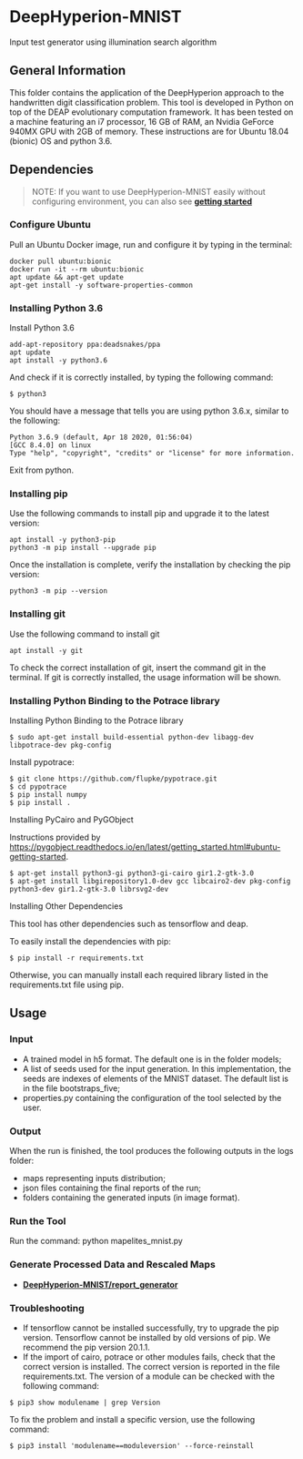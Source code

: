 # DeepHyperion-MNIST #

Input test generator using illumination search algorithm

## General Information ##
This folder contains the application of the DeepHyperion  approach to the handwritten digit classification problem.
This tool is developed in Python on top of the DEAP evolutionary computation framework. It has been tested on a machine featuring an i7 processor, 16 GB of RAM, an Nvidia GeForce 940MX GPU with 2GB of memory. These instructions are for Ubuntu 18.04 (bionic) OS and python 3.6.

## Dependencies ##

> NOTE: If you want to use DeepHyperion-MNIST easily without configuring environment, you can also see [__getting started__]("/documentation/getting_started.md")

### Configure Ubuntu ###
Pull an Ubuntu Docker image, run and configure it by typing in the terminal:

``` 
docker pull ubuntu:bionic
docker run -it --rm ubuntu:bionic
apt update && apt-get update
apt-get install -y software-properties-common
```


### Installing Python 3.6 ###
Install Python 3.6
``` 
add-apt-repository ppa:deadsnakes/ppa
apt update
apt install -y python3.6
```

And check if it is correctly installed, by typing the following command:

``` 
$ python3
```

You should have a message that tells you are using python 3.6.x, similar to the following:

``` 
Python 3.6.9 (default, Apr 18 2020, 01:56:04) 
[GCC 8.4.0] on linux
Type "help", "copyright", "credits" or "license" for more information.
```

Exit from python.

### Installing pip ###
Use the following commands to install pip and upgrade it to the latest version:
``` 
apt install -y python3-pip
python3 -m pip install --upgrade pip
```

Once the installation is complete, verify the installation by checking the pip version:

``` 
python3 -m pip --version
```

### Installing git ###
Use the following command to install git
``` 
apt install -y git
```

To check the correct installation of git, insert the command git in the terminal. If git is correctly installed, the usage information will be shown.

### Installing Python Binding to the Potrace library ###
Installing Python Binding to the Potrace library
``` 
$ sudo apt-get install build-essential python-dev libagg-dev libpotrace-dev pkg-config
``` 

Install pypotrace:

``` 
$ git clone https://github.com/flupke/pypotrace.git
$ cd pypotrace
$ pip install numpy
$ pip install .
``` 

Installing PyCairo and PyGObject

Instructions provided by https://pygobject.readthedocs.io/en/latest/getting_started.html#ubuntu-getting-started.


``` 
$ apt-get install python3-gi python3-gi-cairo gir1.2-gtk-3.0
$ apt-get install libgirepository1.0-dev gcc libcairo2-dev pkg-config python3-dev gir1.2-gtk-3.0 librsvg2-dev
``` 

Installing Other Dependencies

This tool has other dependencies such as tensorflow and deap.

To easily install the dependencies with pip:

``` 
$ pip install -r requirements.txt
``` 

Otherwise, you can manually install each required library listed in the requirements.txt file using pip.

## Usage ##
### Input ###

* A trained model in h5 format. The default one is in the folder models;
* A list of seeds used for the input generation. In this implementation, the seeds are indexes of elements of the MNIST dataset. The default list is in the file bootstraps_five;
* properties.py containing the configuration of the tool selected by the user.

### Output ###

When the run is finished, the tool produces the following outputs in the logs folder:

* maps representing inputs distribution;
* json files containing the final reports of the run;
* folders containing the generated inputs (in image format).

### Run the Tool ###

Run the command: python mapelites_mnist.py

### Generate Processed Data and Rescaled Maps ###

* [__DeepHyperion-MNIST/report_generator__](/DeepHyperion-MNIST/report_generator)



### Troubleshooting ###

* If tensorflow cannot be installed successfully, try to upgrade the pip version. Tensorflow cannot be installed by old versions of pip. We recommend the pip version 20.1.1.
* If the import of cairo, potrace or other modules fails, check that the correct version is installed. The correct version is reported in the file requirements.txt. The version of a module can be checked with the following command:
```
$ pip3 show modulename | grep Version
```
To fix the problem and install a specific version, use the following command:
```
$ pip3 install 'modulename==moduleversion' --force-reinstall
```


